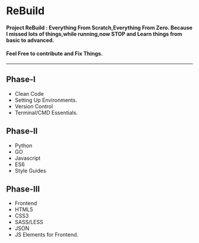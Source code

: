 # ReBuild
#### Project ReBuild : Everything From Scratch,Everything From Zero. Because I missed lots of things,while running,now STOP and Learn things from basic to advanced.
#### Feel Free to contribute and Fix Things. 
*****
## Phase-I
- Clean Code
- Setting Up Environments.
- Version Control
- Terminal/CMD Essentials.

## Phase-II
- Python 
- GO
- Javascript
- ES6
- Style Guides

## Phase-III
- Frontend
- HTML5
- CSS3
- SASS/LESS
- JSON
- JS Elements for Frontend.
